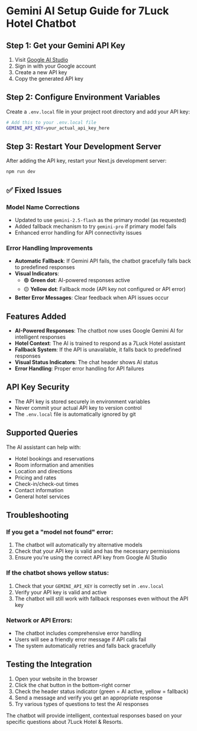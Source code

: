 # Gemini AI Setup Guide for 7Luck Hotel Chatbot

## Step 1: Get your Gemini API Key

1. Visit [Google AI Studio](https://aistudio.google.com/app/apikey)
2. Sign in with your Google account
3. Create a new API key
4. Copy the generated API key

## Step 2: Configure Environment Variables

Create a `.env.local` file in your project root directory and add your API key:

```bash
# Add this to your .env.local file
GEMINI_API_KEY=your_actual_api_key_here
```

## Step 3: Restart Your Development Server

After adding the API key, restart your Next.js development server:

```bash
npm run dev
```

## ✅ **Fixed Issues**

### **Model Name Corrections**

- Updated to use `gemini-2.5-flash` as the primary model (as requested)
- Added fallback mechanism to try `gemini-pro` if primary model fails
- Enhanced error handling for API connectivity issues

### **Error Handling Improvements**

- **Automatic Fallback**: If Gemini API fails, the chatbot gracefully falls back to predefined responses
- **Visual Indicators**:
  - 🟢 **Green dot**: AI-powered responses active
  - 🟡 **Yellow dot**: Fallback mode (API key not configured or API error)
- **Better Error Messages**: Clear feedback when API issues occur

## Features Added

- **AI-Powered Responses**: The chatbot now uses Google Gemini AI for intelligent responses
- **Hotel Context**: The AI is trained to respond as a 7Luck Hotel assistant
- **Fallback System**: If the API is unavailable, it falls back to predefined responses
- **Visual Status Indicators**: The chat header shows AI status
- **Error Handling**: Proper error handling for API failures

## API Key Security

- The API key is stored securely in environment variables
- Never commit your actual API key to version control
- The `.env.local` file is automatically ignored by git

## Supported Queries

The AI assistant can help with:

- Hotel bookings and reservations
- Room information and amenities
- Location and directions
- Pricing and rates
- Check-in/check-out times
- Contact information
- General hotel services

## Troubleshooting

### **If you get a "model not found" error:**

1. The chatbot will automatically try alternative models
2. Check that your API key is valid and has the necessary permissions
3. Ensure you're using the correct API key from Google AI Studio

### **If the chatbot shows yellow status:**

1. Check that your `GEMINI_API_KEY` is correctly set in `.env.local`
2. Verify your API key is valid and active
3. The chatbot will still work with fallback responses even without the API key

### **Network or API Errors:**

- The chatbot includes comprehensive error handling
- Users will see a friendly error message if API calls fail
- The system automatically retries and falls back gracefully

## Testing the Integration

1. Open your website in the browser
2. Click the chat button in the bottom-right corner
3. Check the header status indicator (green = AI active, yellow = fallback)
4. Send a message and verify you get an appropriate response
5. Try various types of questions to test the AI responses

The chatbot will provide intelligent, contextual responses based on your specific questions about 7Luck Hotel & Resorts.
